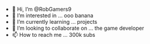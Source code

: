 - 👋 Hi, I’m @RobGamers9
- 👀 I’m interested in ... ooo banana
- 🌱 I’m currently learning ... projects
- 💞️ I’m looking to collaborate on ... the game developer
- 📫 How to reach me ... 300k subs

<!---
RobGamers9/RobGamers9 is a ✨ special ✨ repository because its `README.md` (this file) appears on your GitHub profile.
You can click the Preview link to take a look at your changes.
--->
